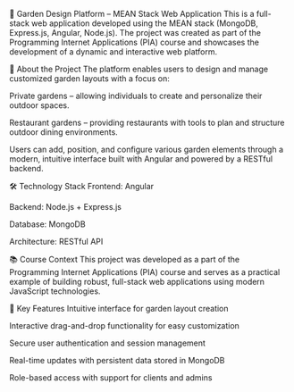 🌿 Garden Design Platform – MEAN Stack Web Application
This is a full-stack web application developed using the MEAN stack (MongoDB, Express.js, Angular, Node.js). The project was created as part of the Programming Internet Applications (PIA) course and showcases the development of a dynamic and interactive web platform.

🌱 About the Project
The platform enables users to design and manage customized garden layouts with a focus on:

Private gardens – allowing individuals to create and personalize their outdoor spaces.

Restaurant gardens – providing restaurants with tools to plan and structure outdoor dining environments.

Users can add, position, and configure various garden elements through a modern, intuitive interface built with Angular and powered by a RESTful backend.

🛠️ Technology Stack
Frontend: Angular

Backend: Node.js + Express.js

Database: MongoDB

Architecture: RESTful API

📚 Course Context
This project was developed as a part of the Programming Internet Applications (PIA) course and serves as a practical example of building robust, full-stack web applications using modern JavaScript technologies.

📸 Key Features
Intuitive interface for garden layout creation

Interactive drag-and-drop functionality for easy customization

Secure user authentication and session management

Real-time updates with persistent data stored in MongoDB

Role-based access with support for clients and admins
